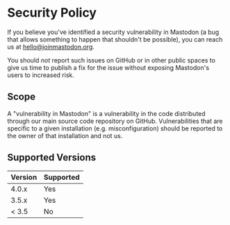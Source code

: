 # Security Policy

If you believe you've identified a security vulnerability in Mastodon (a bug that allows something to happen that shouldn't be possible), you can reach us at <hello@joinmastodon.org>.

You should *not* report such issues on GitHub or in other public spaces to give us time to publish a fix for the issue without exposing Mastodon's users to increased risk.

## Scope

A "vulnerability in Mastodon" is a vulnerability in the code distributed through our main source code repository on GitHub. Vulnerabilities that are specific to a given installation (e.g. misconfiguration) should be reported to the owner of that installation and not us.

## Supported Versions

| Version | Supported |
| ------- | ----------|
| 4.0.x   | Yes       |
| 3.5.x   | Yes       |
| < 3.5   | No        |
